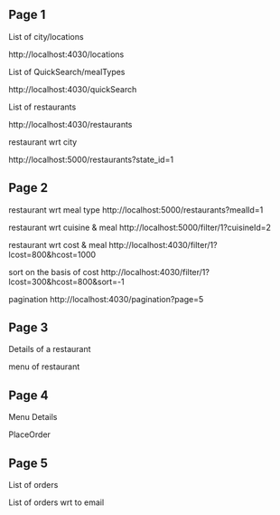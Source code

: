 ## Page 1

List of city/locations

http://localhost:4030/locations

List of QuickSearch/mealTypes

http://localhost:4030/quickSearch

List of restaurants

http://localhost:4030/restaurants

restaurant wrt city

http://localhost:5000/restaurants?state_id=1

## Page 2
restaurant wrt meal type
http://localhost:5000/restaurants?mealId=1

restaurant wrt cuisine & meal
http://localhost:5000/filter/1?cuisineId=2

restaurant wrt cost & meal
http://localhost:4030/filter/1?lcost=800&hcost=1000

sort on the basis of cost
http://localhost:4030/filter/1?lcost=300&hcost=800&sort=-1

pagination
http://localhost:4030/pagination?page=5
## Page 3

Details of a restaurant

menu of restaurant

## Page 4 

Menu Details

PlaceOrder

## Page 5

List of orders

List of orders wrt to email